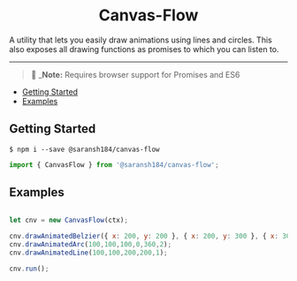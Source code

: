 <h1 align='center'>Canvas-Flow</h1>
A utility that lets you easily draw animations using lines and circles. This also exposes all drawing functions as promises to which you can listen to.
<hr>

> 💁 _**Note:** Requires browser support for Promises and ES6

- [Getting Started](#getting-started)
- [Examples](#examples)

## Getting Started

```shell
$ npm i --save @saransh184/canvas-flow
```

```javascript
import { CanvasFlow } from '@saransh184/canvas-flow';
```

## Examples

```javascript

let cnv = new CanvasFlow(ctx);

cnv.drawAnimatedBelzier({ x: 200, y: 200 }, { x: 200, y: 300 }, { x: 300, y: 400 }, { x: 200, y: 400 });
cnv.drawAnimatedArc(100,100,100,0,360,2);
cnv.drawAnimatedLine(100,100,200,200,1);

cnv.run();

```